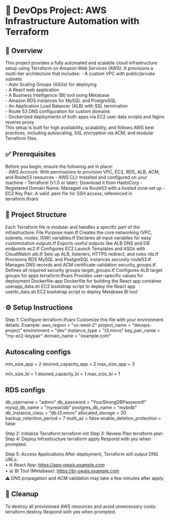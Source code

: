 # 🚀 DevOps Project: AWS Infrastructure Automation with Terraform
## 📌 Overview
This project provides a fully automated and scalable cloud infrastructure setup using Terraform on Amazon Web Services (AWS). It provisions a multi-tier architecture that includes:
	- 	A custom VPC with public/private subnets  
	- 	Auto Scaling Groups (ASGs) for deploying  
	-	A React web application  
	-	A Business Intelligence (BI) tool using Metabase  
	-	Amazon RDS instances for MySQL and PostgreSQL  
	-	An Application Load Balancer (ALB) with SSL termination  
	-	Route 53 DNS configuration for custom domains  
	-	Dockerized deployments of both apps via EC2 user data scripts and Nginx reverse proxy  
This setup is built for high availability, scalability, and follows AWS best practices, including autoscaling, SSL encryption via ACM, and modular Terraform files.

## ✅ Prerequisites
Before you begin, ensure the following are in place:  
	-	AWS Account: With permissions to provision VPC, EC2, RDS, ALB, ACM, and Route53 resources
	-	AWS CLI: Installed and configured on your machine
	-	Terraform (v1.0 or later): Download it from HashiCorp
	-	Registered Domain Name: Managed via Route53 with a hosted zone set up
	-	EC2 Key Pair: A valid .pem file for SSH access, referenced in terraform.tfvars


## 🧱 Project Structure
Each Terraform file is modular and handles a specific part of the infrastructure:
File
Purpose
main.tf
Creates the core networking (VPC, subnets, routes, IGW)
variables.tf
Declares all input variables for easy customization
outputs.tf
Exports useful outputs like ALB DNS and DB endpoints
ec2.tf
Configures EC2 Launch Templates and ASGs with CloudWatch
alb.tf
Sets up ALB, listeners, HTTPS redirect, and rules
rds.tf
Provisions RDS MySQL and PostgreSQL instances securely
route53.tf
Manages DNS records and ACM certificate validation
security_groups.tf
Defines all required security groups
target_groups.tf
Configures ALB target groups for apps
terraform.tfvars
Provides user-specific values for deployment
Dockerfile-app
Dockerfile for building the React app container
userapp_data.sh
EC2 bootstrap script to deploy the React app
userbi_data.sh
EC2 bootstrap script to deploy Metabase BI tool

## ⚙️ Setup Instructions
Step 1: Configure terraform.tfvars
Customize this file with your environment details. Example:
aws_region                 = "us-west-2"
project_name               = "devops-project"
environment                = "dev"
instance_type              = "t3.micro"
key_pair_name              = "my-ec2-keypair"
domain_name                = "example.com"

## Autoscaling configs
min_size_app               = 2
desired_capacity_app       = 2
max_size_app               = 3

min_size_bi                = 1
desired_capacity_bi        = 1
max_size_bi                = 1

## RDS configs
db_username                = "admin"
db_password                = "YourStrongDBPassword!"
mysql_db_name              = "myreactdb"
postgres_db_name           = "mybidb"
db_instance_class          = "db.t3.micro"
allocated_storage          = 20
backup_retention_period    = 7
multi_az                   = false
enable_deletion_protection = false

Step 2: Initialize Terraform
terraform init
Step 3: Review Plan
terraform plan
Step 4: Deploy Infrastructure
terraform apply
Respond with yes when prompted.

Step 5: Access Applications
After deployment, Terraform will output DNS URLs:  
	•	🌐 React App: https://app-owais.example.com  
	•	📊 BI Tool (Metabase): https://bi-owais.example.com  
⚠️ DNS propagation and ACM validation may take a few minutes after apply.

## 🧹 Cleanup
To destroy all provisioned AWS resources and avoid unnecessary costs:
terraform destroy
Respond with yes when prompted.

